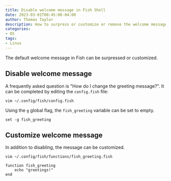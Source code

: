 ```yaml
---
title: Disable welcome message in Fish Shell
date: 2023-03-01T00:45:00-04:00
author: Thomas Taylor
description: How to surpress or customize or remove the welcome message in Fish Shell
categories:
- OS
tags:
- Linux
---
```


The default welcome message in Fish can be surpressed or customized.

## Disable welcome message

A frequently asked question is "How do I change the greeting message?". It can be completed by editing the `config.fish` file:

```shell
vim ~/.config/fish/config.fish
```

Using the `g` global flag, the `fish_greeting` variable can be set to empty.

```fish
set -g fish_greeting
```

## Customize welcome message

In addition to disabling, the message can be customized.

```shell
vim ~/.config/fish/functions/fish_greeting.fish
```

```fish
function fish_greeting
    echo "greetings!"
end
```
